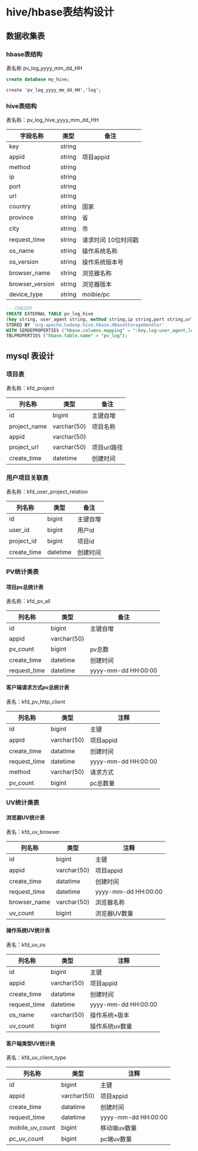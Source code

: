 

# hive/hbase表结构设计

## 数据收集表

### hbase表结构

表名称 pv_log_yyyy_mm_dd_HH

```sql
create database my_hive;
```

```shell
create 'pv_log_yyyy_mm_dd_HH','log';
```

### hive表结构 

表名称：pv_log_hive_yyyy_mm_dd_HH

| 字段名称        | 类型   | 备注                |
| --------------- | ------ | ------------------- |
| key             | string |                     |
| appid           | string | 项目appid           |
| method          | string |                     |
| ip              | string |                     |
| port            | string |                     |
| url             | string |                     |
| country         | string | 国家                |
| province        | string | 省                  |
| city            | string | 市                  |
| request_time    | string | 请求时间 10位时间戳 |
| os_name         | string | 操作系统名称        |
| os_version      | string | 操作系统版本号      |
| browser_name    | string | 浏览器名称          |
| browser_version | string | 浏览器版本          |
| device_type     | string | moibie/pc           |

```sql
-- 已经过时
CREATE EXTERNAL TABLE pv_log_hive 
(key string, user_agent string, method string,ip string,port string,url string,request_time string)  
STORED BY 'org.apache.hadoop.hive.hbase.HBaseStorageHandler'  
WITH SERDEPROPERTIES ("hbase.columns.mapping" = ":key,log:user_agent,log:method,log:ip,log:port,log:url,log:request_time")  
TBLPROPERTIES ("hbase.table.name" = "pv_log");
```

## mysql 表设计

### 项目表

表名称：kfd_project

| 列名称       | 类型        | 备注        |
| ------------ | ----------- | ----------- |
| id           | bigint      | 主键自增    |
| project_name | varchar(50) | 项目名称    |
| appid        | varchar(50) |             |
| project_url  | varchar(50) | 项目url路径 |
| create_time  | datetime    | 创建时间    |

### 用户项目关联表

表名称：kfd_user_project_relation

| 列名称      | 类型     | 备注     |
| ----------- | -------- | -------- |
| id          | bigint   | 主键自增 |
| user_id     | bigint   | 用户id   |
| project_id  | bigint   | 项目id   |
| create_time | datetime | 创建时间 |

### PV统计类表

#### 项目pv总统计表

表名称：kfd_pv_all

| 列名称       | 类型        | 备注                |
| ------------ | ----------- | ------------------- |
| id           | bigint      | 主键自增            |
| appid        | varchar(50) |                     |
| pv_count     | bigint      | pv总数              |
| create_time  | datetime    | 创建时间            |
| request_time | datetime    | yyyy-mm-dd HH:00:00 |


####  客户端请求方式pv总统计表

表名：kfd_pv_http_client

| 列名称       | 类型        | 注释                |
| ------------ | ----------- | ------------------- |
| id           | bigint      | 主键                |
| appid        | varchar(50) | 项目appid           |
| create_time  | datatime    | 创建时间            |
| request_time | datetime    | yyyy-mm-dd HH:00:00 |
| method       | varchar(50) | 请求方式            |
| pv_count     | bigint      | pc总数量            |




### UV统计类表

#### 浏览器UV统计表

表名：kfd_uv_browser

| 列名称       | 类型        | 注释                |
| ------------ | ----------- | ------------------- |
| id           | bigint      | 主键                |
| appid        | varchar(50) | 项目appid           |
| create_time  | datatime    | 创建时间            |
| request_time | datetime    | yyyy-mm-dd HH:00:00 |
| browser_name | varchar(50) | 浏览器名称          |
| uv_count     | bigint      | 浏览器UV数量        |

#### 操作系统UV统计表

表名：kfd_uv_os

| 列名称       | 类型        | 注释                |
| ------------ | ----------- | ------------------- |
| id           | bigint      | 主键                |
| appid        | varchar(50) | 项目appid           |
| create_time  | datatime    | 创建时间            |
| request_time | datetime    | yyyy-mm-dd HH:00:00 |
| os_name      | varchar(50) | 操作系统+版本       |
| uv_count     | bigint      | 操作系统uv数量      |

#### 客户端类型UV统计表

表名：kfd_uv_client_type

| 列名称          | 类型        | 注释                |
| --------------- | ----------- | ------------------- |
| id              | bigint      | 主键                |
| appid           | varchar(50) | 项目appid           |
| create_time     | datatime    | 创建时间            |
| request_time    | datetime    | yyyy-mm-dd HH:00:00 |
| mobile_uv_count | bigint      | 移动端uv数量        |
| pc_uv_count     | bigint      | pc端uv数量          |

